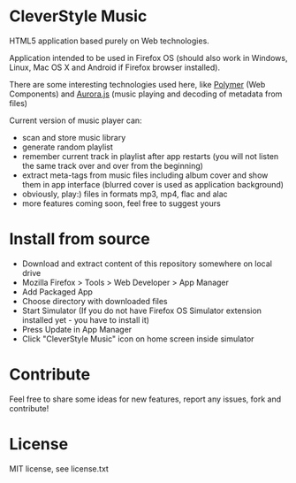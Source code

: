 # CleverStyle Music
HTML5 application based purely on Web technologies.

Application intended to be used in Firefox OS (should also work in Windows, Linux, Mac OS X and Android if Firefox browser installed).

There are some interesting technologies used here, like [Polymer](http://www.polymer-project.org/) (Web Components) and [Aurora.js](https://github.com/audiocogs/aurora.js) (music playing and decoding of metadata from files)

Current version of music player can:
* scan and store music library
* generate random playlist
* remember current track in playlist after app restarts (you will not listen the same track over and over from the beginning)
* extract meta-tags from music files including album cover and show them in app interface (blurred cover is used as application background)
* obviously, play:) files in formats mp3, mp4, flac and alac
* more features coming soon, feel free to suggest yours

# Install from source

* Download and extract content of this repository somewhere on local drive
* Mozilla Firefox > Tools > Web Developer > App Manager
* Add Packaged App
* Choose directory with downloaded files
* Start Simulator (If you do not have Firefox OS Simulator extension installed yet - you have to install it)
* Press Update in App Manager
* Click "CleverStyle Music" icon on home screen inside simulator

# Contribute

Feel free to share some ideas for new features, report any issues, fork and contribute!

# License
MIT license, see license.txt
